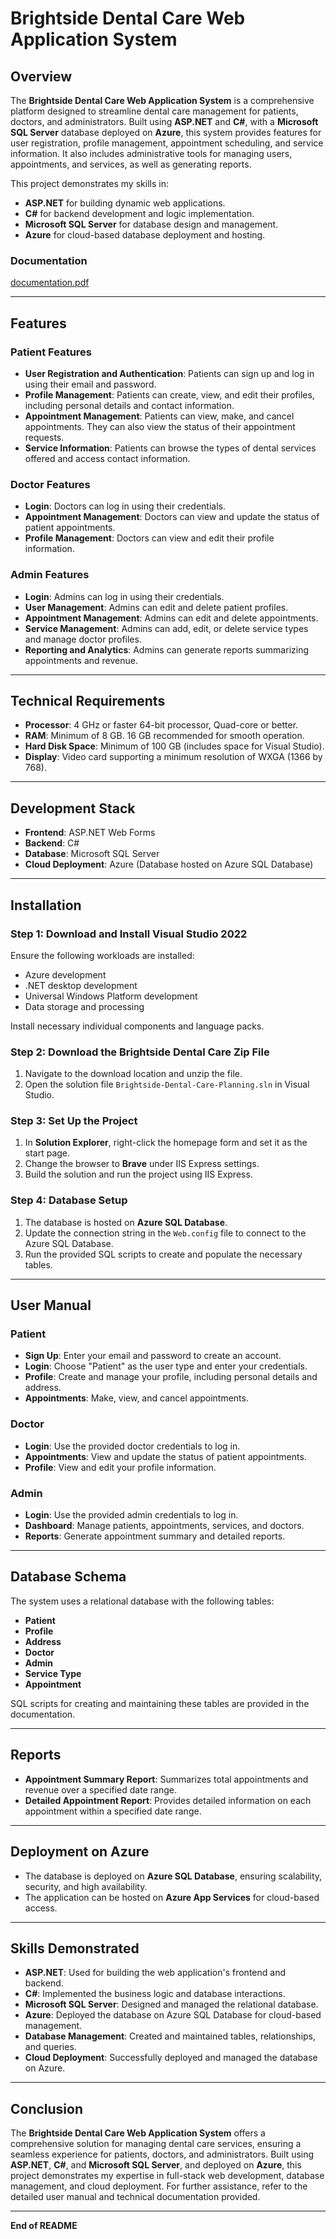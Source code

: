 # Brightside Dental Care Web Application System

## Overview
The **Brightside Dental Care Web Application System** is a comprehensive platform designed to streamline dental care management for patients, doctors, and administrators. Built using **ASP.NET** and **C#**, with a **Microsoft SQL Server** database deployed on **Azure**, this system provides features for user registration, profile management, appointment scheduling, and service information. It also includes administrative tools for managing users, appointments, and services, as well as generating reports.

This project demonstrates my skills in:
- **ASP.NET** for building dynamic web applications.
- **C#** for backend development and logic implementation.
- **Microsoft SQL Server** for database design and management.
- **Azure** for cloud-based database deployment and hosting.
### **Documentation**
[documentation.pdf](https://github.com/user-attachments/files/19362819/documentation.pdf)

---

## Features

### **Patient Features**
- **User Registration and Authentication**: Patients can sign up and log in using their email and password.
- **Profile Management**: Patients can create, view, and edit their profiles, including personal details and contact information.
- **Appointment Management**: Patients can view, make, and cancel appointments. They can also view the status of their appointment requests.
- **Service Information**: Patients can browse the types of dental services offered and access contact information.

### **Doctor Features**
- **Login**: Doctors can log in using their credentials.
- **Appointment Management**: Doctors can view and update the status of patient appointments.
- **Profile Management**: Doctors can view and edit their profile information.

### **Admin Features**
- **Login**: Admins can log in using their credentials.
- **User Management**: Admins can edit and delete patient profiles.
- **Appointment Management**: Admins can edit and delete appointments.
- **Service Management**: Admins can add, edit, or delete service types and manage doctor profiles.
- **Reporting and Analytics**: Admins can generate reports summarizing appointments and revenue.

---

## Technical Requirements
- **Processor**: 4 GHz or faster 64-bit processor, Quad-core or better.
- **RAM**: Minimum of 8 GB. 16 GB recommended for smooth operation.
- **Hard Disk Space**: Minimum of 100 GB (includes space for Visual Studio).
- **Display**: Video card supporting a minimum resolution of WXGA (1366 by 768).

---

## Development Stack
- **Frontend**: ASP.NET Web Forms
- **Backend**: C#
- **Database**: Microsoft SQL Server
- **Cloud Deployment**: Azure (Database hosted on Azure SQL Database)

---

## Installation

### **Step 1: Download and Install Visual Studio 2022**
Ensure the following workloads are installed:
- Azure development
- .NET desktop development
- Universal Windows Platform development
- Data storage and processing

Install necessary individual components and language packs.

### **Step 2: Download the Brightside Dental Care Zip File**
1. Navigate to the download location and unzip the file.
2. Open the solution file `Brightside-Dental-Care-Planning.sln` in Visual Studio.

### **Step 3: Set Up the Project**
1. In **Solution Explorer**, right-click the homepage form and set it as the start page.
2. Change the browser to **Brave** under IIS Express settings.
3. Build the solution and run the project using IIS Express.

### **Step 4: Database Setup**
1. The database is hosted on **Azure SQL Database**.
2. Update the connection string in the `Web.config` file to connect to the Azure SQL Database.
3. Run the provided SQL scripts to create and populate the necessary tables.

---

## User Manual

### **Patient**
- **Sign Up**: Enter your email and password to create an account.
- **Login**: Choose "Patient" as the user type and enter your credentials.
- **Profile**: Create and manage your profile, including personal details and address.
- **Appointments**: Make, view, and cancel appointments.

### **Doctor**
- **Login**: Use the provided doctor credentials to log in.
- **Appointments**: View and update the status of patient appointments.
- **Profile**: View and edit your profile information.

### **Admin**
- **Login**: Use the provided admin credentials to log in.
- **Dashboard**: Manage patients, appointments, services, and doctors.
- **Reports**: Generate appointment summary and detailed reports.

---

## Database Schema
The system uses a relational database with the following tables:
- **Patient**
- **Profile**
- **Address**
- **Doctor**
- **Admin**
- **Service Type**
- **Appointment**

SQL scripts for creating and maintaining these tables are provided in the documentation.

---

## Reports
- **Appointment Summary Report**: Summarizes total appointments and revenue over a specified date range.
- **Detailed Appointment Report**: Provides detailed information on each appointment within a specified date range.

---

## Deployment on Azure
- The database is deployed on **Azure SQL Database**, ensuring scalability, security, and high availability.
- The application can be hosted on **Azure App Services** for cloud-based access.

---

## Skills Demonstrated
- **ASP.NET**: Used for building the web application's frontend and backend.
- **C#**: Implemented the business logic and database interactions.
- **Microsoft SQL Server**: Designed and managed the relational database.
- **Azure**: Deployed the database on Azure SQL Database for cloud-based management.
- **Database Management**: Created and maintained tables, relationships, and queries.
- **Cloud Deployment**: Successfully deployed and managed the database on Azure.

---

## Conclusion
The **Brightside Dental Care Web Application System** offers a comprehensive solution for managing dental care services, ensuring a seamless experience for patients, doctors, and administrators. Built using **ASP.NET**, **C#**, and **Microsoft SQL Server**, and deployed on **Azure**, this project demonstrates my expertise in full-stack web development, database management, and cloud deployment. For further assistance, refer to the detailed user manual and technical documentation provided.

---

**End of README**
